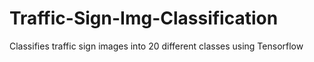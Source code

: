 # Traffic-Sign-Img-Classification
Classifies traffic sign images into 20 different classes using Tensorflow
